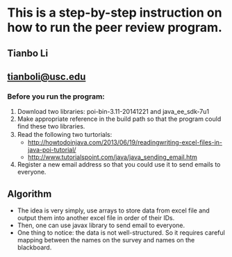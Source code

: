 This is a step-by-step instruction on how to run the peer review program.
===
Tianbo Li
---
tianboli@usc.edu
---
### Before you run the program: ###
1. Download two libraries: poi-bin-3.11-20141221 and java_ee_sdk-7u1 
2. Make appropriate reference in the build path so that the program could find these two libraries.
3. Read the following two turtorials:　
   * http://howtodoinjava.com/2013/06/19/readingwriting-excel-files-in-java-poi-tutorial/
   * http://www.tutorialspoint.com/java/java_sending_email.htm
4. Register a new email address so that you could use it to send emails to everyone.
## Algorithm ##
* The idea is very simply, use arrays to store data from excel file and output them into another excel file in order of their IDs.
* Then, one can use javax library to send email to everyone.
* One thing to notice: the data is not well-structured. So it requires careful mapping between the names on the survey and names on the blackboard.
